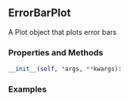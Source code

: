 ## <a id="McUtils.Plots.Plots.ErrorBarPlot">ErrorBarPlot</a>
A Plot object that plots error bars

### Properties and Methods
```python
__init__(self, *args, **kwargs): 
```

### Examples
